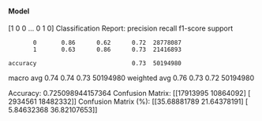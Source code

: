 #### Model
[1 0 0 ... 0 1 0]
Classification Report:
              precision    recall  f1-score   support

           0       0.86      0.62      0.72  28778087
           1       0.63      0.86      0.73  21416893

    accuracy                           0.73  50194980
   macro avg       0.74      0.74      0.73  50194980
weighted avg       0.76      0.73      0.72  50194980

Accuracy: 0.725098944157364
Confusion Matrix:
[[17913995 10864092]
 [ 2934561 18482332]]
Confusion Matrix (%):
[[35.68881789 21.64378191]
 [ 5.84632368 36.82107653]]
